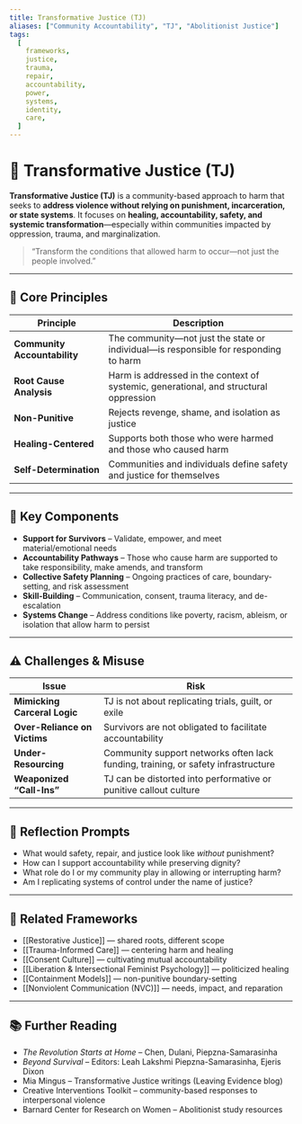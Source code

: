 ```yaml
---
title: Transformative Justice (TJ)
aliases: ["Community Accountability", "TJ", "Abolitionist Justice"]
tags:
  [
    frameworks,
    justice,
    trauma,
    repair,
    accountability,
    power,
    systems,
    identity,
    care,
  ]
---
```


<!-- @format -->

# 🌱 Transformative Justice (TJ)

**Transformative Justice (TJ)** is a community-based approach to harm that seeks to **address violence without relying on punishment, incarceration, or state systems**. It focuses on **healing, accountability, safety, and systemic transformation**—especially within communities impacted by oppression, trauma, and marginalization.

> “Transform the conditions that allowed harm to occur—not just the people involved.”

---

## 🧠 Core Principles

| Principle                    | Description                                                                           |
| ---------------------------- | ------------------------------------------------------------------------------------- |
| **Community Accountability** | The community—not just the state or individual—is responsible for responding to harm  |
| **Root Cause Analysis**      | Harm is addressed in the context of systemic, generational, and structural oppression |
| **Non-Punitive**             | Rejects revenge, shame, and isolation as justice                                      |
| **Healing-Centered**         | Supports both those who were harmed and those who caused harm                         |
| **Self-Determination**       | Communities and individuals define safety and justice for themselves                  |

---

## 🔄 Key Components

- **Support for Survivors** – Validate, empower, and meet material/emotional needs
- **Accountability Pathways** – Those who cause harm are supported to take responsibility, make amends, and transform
- **Collective Safety Planning** – Ongoing practices of care, boundary-setting, and risk assessment
- **Skill-Building** – Communication, consent, trauma literacy, and de-escalation
- **Systems Change** – Address conditions like poverty, racism, ableism, or isolation that allow harm to persist

---

## ⚠️ Challenges & Misuse

| Issue                        | Risk                                                                              |
| ---------------------------- | --------------------------------------------------------------------------------- |
| **Mimicking Carceral Logic** | TJ is not about replicating trials, guilt, or exile                               |
| **Over-Reliance on Victims** | Survivors are not obligated to facilitate accountability                          |
| **Under-Resourcing**         | Community support networks often lack funding, training, or safety infrastructure |
| **Weaponized “Call-Ins”**    | TJ can be distorted into performative or punitive callout culture                 |

---

## 💬 Reflection Prompts

- What would safety, repair, and justice look like _without_ punishment?
- How can I support accountability while preserving dignity?
- What role do I or my community play in allowing or interrupting harm?
- Am I replicating systems of control under the name of justice?

---

## 🔗 Related Frameworks

- [[Restorative Justice]] — shared roots, different scope
- [[Trauma-Informed Care]] — centering harm and healing
- [[Consent Culture]] — cultivating mutual accountability
- [[Liberation & Intersectional Feminist Psychology]] — politicized healing
- [[Containment Models]] — non-punitive boundary-setting
- [[Nonviolent Communication (NVC)]] — needs, impact, and reparation

---

## 📚 Further Reading

- _The Revolution Starts at Home_ – Chen, Dulani, Piepzna-Samarasinha
- _Beyond Survival_ – Editors: Leah Lakshmi Piepzna-Samarasinha, Ejeris Dixon
- Mia Mingus – Transformative Justice writings (Leaving Evidence blog)
- Creative Interventions Toolkit – community-based responses to interpersonal violence
- Barnard Center for Research on Women – Abolitionist study resources
